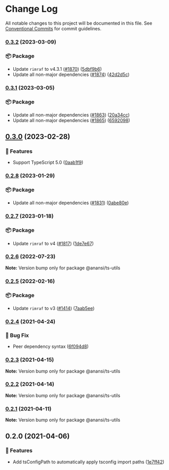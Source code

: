 # Change Log

All notable changes to this project will be documented in this file.
See [Conventional Commits](https://conventionalcommits.org) for commit guidelines.

### [0.3.2](https://github.com/ntucker/anansi/compare/@anansi/ts-utils@0.3.1...@anansi/ts-utils@0.3.2) (2023-03-09)

### 📦 Package

* Update `rimraf` to v4.3.1 ([#1870](https://github.com/ntucker/anansi/issues/1870)) ([5dbf9b6](https://github.com/ntucker/anansi/commit/5dbf9b660e42b8105789722ac16ae8fb2f9dc023))
* Update all non-major dependencies ([#1874](https://github.com/ntucker/anansi/issues/1874)) ([42d2d5c](https://github.com/ntucker/anansi/commit/42d2d5c7ed2c73fe79ceabd9c140f25f56766c79))

### [0.3.1](https://github.com/ntucker/anansi/compare/@anansi/ts-utils@0.3.0...@anansi/ts-utils@0.3.1) (2023-03-05)

### 📦 Package

* Update all non-major dependencies ([#1863](https://github.com/ntucker/anansi/issues/1863)) ([20a34cc](https://github.com/ntucker/anansi/commit/20a34cce18310ac3164d5fdc709367d798df71ab))
* Update all non-major dependencies ([#1865](https://github.com/ntucker/anansi/issues/1865)) ([6592098](https://github.com/ntucker/anansi/commit/6592098fce49bddd5585503a8e52b96cafd4d3cb))

## [0.3.0](https://github.com/ntucker/anansi/compare/@anansi/ts-utils@0.2.8...@anansi/ts-utils@0.3.0) (2023-02-28)

### 🚀 Features

* Support TypeScript 5.0 ([0aab1f9](https://github.com/ntucker/anansi/commit/0aab1f9bc0d4af803217184f65f8f7642c4acd4c))

### [0.2.8](https://github.com/ntucker/anansi/compare/@anansi/ts-utils@0.2.7...@anansi/ts-utils@0.2.8) (2023-01-29)

### 📦 Package

* Update all non-major dependencies ([#1831](https://github.com/ntucker/anansi/issues/1831)) ([0abe80e](https://github.com/ntucker/anansi/commit/0abe80ef359ee1ca4dd6760e9e39174541208c61))

### [0.2.7](https://github.com/ntucker/anansi/compare/@anansi/ts-utils@0.2.6...@anansi/ts-utils@0.2.7) (2023-01-18)

### 📦 Package

* Update `rimraf` to v4 ([#1817](https://github.com/ntucker/anansi/issues/1817)) ([1de7e67](https://github.com/ntucker/anansi/commit/1de7e67da2669bfe09f1c7ef5cd1f884dcf6ef60))

### [0.2.6](https://github.com/ntucker/anansi/compare/@anansi/ts-utils@0.2.5...@anansi/ts-utils@0.2.6) (2022-07-23)

**Note:** Version bump only for package @anansi/ts-utils

### [0.2.5](https://github.com/ntucker/anansi/compare/@anansi/ts-utils@0.2.4...@anansi/ts-utils@0.2.5) (2022-02-16)

### 📦 Package

* Update `rimraf` to v3 ([#1414](https://github.com/ntucker/anansi/issues/1414)) ([7aab5ee](https://github.com/ntucker/anansi/commit/7aab5eecef0249e45158df7430102be081d5fcdf))

### [0.2.4](https://github.com/ntucker/anansi/compare/@anansi/ts-utils@0.2.3...@anansi/ts-utils@0.2.4) (2021-04-24)

### 🐛 Bug Fix

* Peer dependency syntax ([6f094d8](https://github.com/ntucker/anansi/commit/6f094d82efaf3391b1f04b193ecfb16490752376))

### [0.2.3](https://github.com/ntucker/anansi/compare/@anansi/ts-utils@0.2.2...@anansi/ts-utils@0.2.3) (2021-04-15)

**Note:** Version bump only for package @anansi/ts-utils

### [0.2.2](https://github.com/ntucker/anansi/compare/@anansi/ts-utils@0.2.1...@anansi/ts-utils@0.2.2) (2021-04-14)

**Note:** Version bump only for package @anansi/ts-utils

### [0.2.1](https://github.com/ntucker/anansi/compare/@anansi/ts-utils@0.2.0...@anansi/ts-utils@0.2.1) (2021-04-11)

**Note:** Version bump only for package @anansi/ts-utils

## 0.2.0 (2021-04-06)

### 🚀 Features

* Add tsConfigPath to automatically apply tsconfig import paths ([1e7ff42](https://github.com/ntucker/anansi/commit/1e7ff42ac9696796fc8d193df690621d67c0bb8d))
